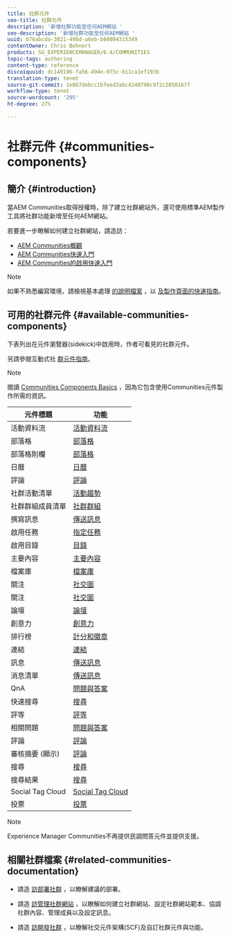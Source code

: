 ```yaml
---
title: 社群元件
seo-title: 社群元件
description: '新增社群功能至任何AEM網站 '
seo-description: '新增社群功能至任何AEM網站 '
uuid: 676abcda-3021-498d-a6eb-b60004315349
contentOwner: Chris Bohnert
products: SG_EXPERIENCEMANAGER/6.4/COMMUNITIES
topic-tags: authoring
content-type: reference
discoiquuid: dc149196-fa56-494e-975c-b11ca1ef193b
translation-type: tm+mt
source-git-commit: 1e867debcc1bfeed3abc4240796c9f2c2850167f
workflow-type: tm+mt
source-wordcount: '295'
ht-degree: 27%

---
```



# 社群元件 {#communities-components}

## 簡介 {#introduction}

當AEM Communities取得授權時，除了建立社群網站外，還可使用標準AEM製作工具將社群功能新增至任何AEM網站。

若要進一步瞭解如何建立社群網站，請造訪：

* [AEM Communities概觀](overview.md)
* [AEM Communities快速入門](getting-started.md)
* [AEM Communities的啟用快速入門](getting-started-enablement.md)

>[!NOTE]
>
>如果不熟悉編寫環境，請檢視基本處理 [的說明檔案](../../help/sites-authoring/basic-handling.md) ，以 [及製作頁面的快速指南](../../help/sites-authoring/qg-page-authoring.md)。

## 可用的社群元件 {#available-communities-components}

下表列出在元件瀏覽器(sidekick)中啟用時，作者可看見的社群元件。

另請參閱互動式社 [群元件指南](components-guide.md)。

>[!NOTE]
>
>閱讀 [Communities Components Basics](basics.md) ，因為它包含使用Communities元件製作所需的資訊。

| **元件標題** | **功能** |
|---|---|
| 活動資料流 | [活動資料流](activities.md) |
| 部落格 | [部落格](blog-feature.md) |
| 部落格則欄 | [部落格](blog-feature.md) |
| 日曆 | [日曆](calendar.md) |
| 評論 | [評論](comments.md) |
| 社群活動清單 | [活動趨勢](trends.md) |
| 社群群組成員清單 | [社群群組](creating-groups.md) |
| 撰寫訊息 | [傳送訊息](configure-messaging.md) |
| 啟用任務 | [指定任務](assignments.md) |
| 啟用目錄 | [目錄](catalog.md) |
| 主要內容 | [主要內容](featured.md) |
| 檔案庫 | [檔案庫](file-library.md) |
| 關注 | [社交圖](socialgraph.md) |
| 關注 | [社交圖](socialgraph.md) |
| 論壇 | [論壇](forum.md) |
| 創意力 | [創意力](ideation-feature.md) |
| 排行榜 | [計分和徽章](enabling-leaderboard.md) |
| 連結 | [連結](liking.md) |
| 訊息 | [傳送訊息](configure-messaging.md) |
| 消息清單 | [傳送訊息](configure-messaging.md) |
| QnA | [問題與答案](working-with-qna.md) |
| 快速搜尋 | [搜尋](search.md) |
| 評等 | [評等](rating.md) |
| 相關問題 | [問題與答案](working-with-qna.md) |
| 評論 | [評論](reviews.md) |
| 審核摘要 (顯示) | [評論](reviews.md) |
| 搜尋 | [搜尋](search.md) |
| 搜尋結果 | [搜尋](search.md) |
| Social Tag Cloud | [Social Tag Cloud](tagcloud.md) |
| 投票 | [投票](voting.md) |

>[!NOTE]
>
>Experience Manager Communities不再提供民調問答元件並提供支援。

## 相關社群檔案 {#related-communities-documentation}

* 請造 [訪部署社群](deploy-communities.md) ，以瞭解建議的部署。

* 請造 [訪管理社群網站](administer-landing.md) ，以瞭解如何建立社群網站、設定社群網站範本、協調社群內容、管理成員以及設定訊息。

* 請造 [訪開發社群](communities.md) ，以瞭解社交元件架構(SCF)及自訂社群元件與功能。

